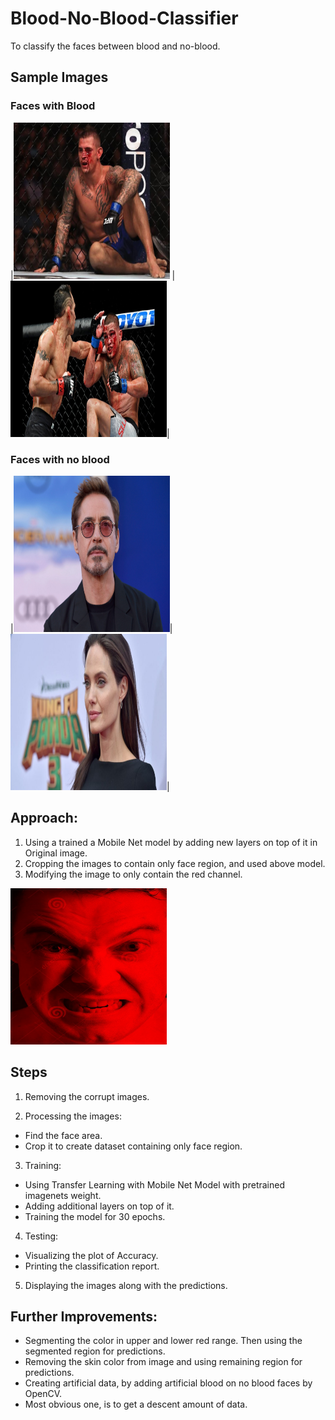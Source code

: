 # Blood-No-Blood-Classifier

To classify the faces between blood and no-blood.

## Sample Images

### Faces with Blood

|<img src='https://github.com/malraharsh/Blood-No-Blood-Classifier/blob/master/Sample_Images/Original%20Faces/blood/blood_396.jpg' width='250' height='250' /> |
<img src='https://github.com/malraharsh/Blood-No-Blood-Classifier/blob/master/Sample_Images/Original%20Faces/blood/blood_397.jpg' width='250' height='250' />|

### Faces with no blood

|<img src='https://github.com/malraharsh/Blood-No-Blood-Classifier/blob/master/Sample_Images/Original%20Faces/noblood/noblood_12.jpg' width='250' height='250' />|
<img src='https://github.com/malraharsh/Blood-No-Blood-Classifier/blob/master/Sample_Images/Original%20Faces/noblood/noblood_7.jpg' width='250' height='250' />|


## Approach:
1. Using a trained a Mobile Net model by adding new layers on top of it in Original image.
2. Cropping the images to contain only face region, and used above model.
3. Modifying the image to only contain the red channel. 
<img src='https://github.com/malraharsh/Blood-No-Blood-Classifier/blob/master/Sample_Images/Red%20Faces/blood/0_blood_23.jpg' width='250' height='250' />

## Steps

1. Removing the corrupt images. 

2. Processing the images:
  * Find the face area.
  * Crop it to create dataset containing only face region.
  
3. Training:
  * Using Transfer Learning with Mobile Net Model with pretrained imagenets weight.
  * Adding additional layers on top of it.
  * Training the model for 30 epochs.
  
4. Testing:
  * Visualizing the plot of Accuracy.
  * Printing the classification report.
  
5. Displaying the images along with the predictions.

## Further Improvements:
 * Segmenting the color in upper and lower red range. Then using the segmented region for predictions.
 * Removing the skin color from image and using remaining region for predictions.
 * Creating artificial data, by adding artificial blood on no blood faces by OpenCV.
 * Most obvious one, is to get a descent amount of data.
